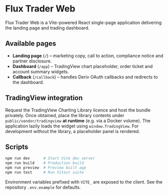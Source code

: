 # Flux Trader Web

Flux Trader Web is a Vite-powered React single-page application delivering the landing page and trading dashboard.

## Available pages

- **Landing page** (`/`) – marketing copy, call to action, compliance notice and partner disclosure.
- **Dashboard** (`/app`) – TradingView chart placeholder, order ticket and account summary widgets.
- **Callback** (`/callback`) – handles Deriv OAuth callbacks and redirects to the dashboard.

## TradingView integration

Request the TradingView Charting Library licence and host the bundle privately. Once obtained, place the library contents under `public/vendor/tradingview` **at runtime** (e.g. via a Docker volume). The application lazily loads the widget using `window.TradingView`. For development without the library, a placeholder panel is rendered.

## Scripts

```bash
npm run dev      # Start Vite dev server
npm run build    # Production build
npm run preview  # Preview built app
npm run test     # Run Vitest suite
```

Environment variables prefixed with `VITE_` are exposed to the client. See the repository `.env.example` for defaults.
